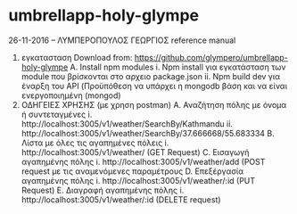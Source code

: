 # umbrellapp-holy-glympe

26-11-2016 – ΛΥΜΠΕΡΟΠΟΥΛΟΣ ΓΕΩΡΓΙΟΣ
reference manual
1.	εγκατασταση
Download from: https://github.com/glympero/umbrellapp-holy-glympe
A.	Install npm modules
i.	Npm install για εγκατάσταση των module που βρίσκονται στο αρχειο package.json
ii.	Npm build dev για έναρξη του API (Προϋπόθεση να υπάρχει η mongodb βάση και να είναι ενεργοποιημένη (mongod)
2.	ΟΔΗΓΕΙΕΣ ΧΡΗΣΗΣ (με χρηση postman)
A.	Αναζήτηση πόλης  με όνομα ή συντεταγμένες
i.	http://localhost:3005/v1/weather/SearchBy/Kathmandu
ii.	http://localhost:3005/v1/weather/SearchBy/37.666668/55.683334
B.	Λίστα με όλες τις αγαπημένες πόλεις
i.	http://localhost:3005/v1/weather/ (GET Request)
C.	Εισαγωγή αγαπημένης πόλης
i.	http://localhost:3005/v1/weather/add (POST request με τις αναμενόμενες παραμέτρους
D.	Επεξέργασία αγαπημένης πόλης
i.	http://localhost:3005/v1/weather/:id (PUT Request)
E.	Διαγραφή αγαπημένης πόλης
i.	http://localhost:3005/v1/weather/:id (DELETE request)

